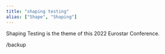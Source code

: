 ```yaml
---
title: "shaping testing"
alias: ["Shape", "Shaping"]
---
```


Shaping Testing is the theme of this 2022 Eurostar Conference.

/backup